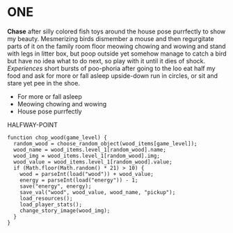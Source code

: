 # ONE

**Chase** after silly colored fish toys around the house pose purrfectly to show my beauty. Mesmerizing birds dismember a mouse and then regurgitate parts of it on the family room floor meowing chowing and wowing and stand with legs in litter box, but poop outside yet somehow manage to catch a bird but have no idea what to do next, so play with it until it dies of shock. _Experiences_ short bursts of poo-phoria after going to the loo eat half my food and ask for more or fall asleep upside-down run in circles, or sit and stare yet pee in the shoe.

- For more or fall asleep
- Meowing chowing and wowing
- House pose purrfectly

HALFWAY-POINT

    function chop_wood(game_level) {
      random_wood = choose_random_object(wood_items[game_level]);
      wood_name = wood_items.level_1[random_wood].name;
      wood_img = wood_items.level_1[random_wood].img;
      wood_value = wood_items.level_1[random_wood].value;
      if (Math.floor(Math.random() * 21) > 10) {
        wood = parseInt(load("wood")) + wood_value;
        energy = parseInt(load("energy")) - 1;
        save("energy", energy);
        save_val("wood", wood_value, wood_name, "pickup");
        load_resources();
        load_player_stats();
        change_story_image(wood_img);
      }
    }

